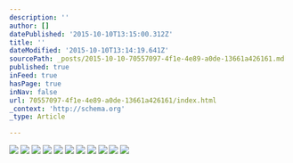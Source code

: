 ```yaml
---
description: ''
author: []
datePublished: '2015-10-10T13:15:00.312Z'
title: ''
dateModified: '2015-10-10T13:14:19.641Z'
sourcePath: _posts/2015-10-10-70557097-4f1e-4e89-a0de-13661a426161.md
published: true
inFeed: true
hasPage: true
inNav: false
url: 70557097-4f1e-4e89-a0de-13661a426161/index.html
_context: 'http://schema.org'
_type: Article

---
```

![](https://the-grid-user-content.s3-us-west-2.amazonaws.com/24a61c15-c91c-4c28-8c56-412ac367def5.png)
![](https://the-grid-user-content.s3-us-west-2.amazonaws.com/82bbcff5-49ea-4f7f-9691-eed37764ea0f.png)
![](https://the-grid-user-content.s3-us-west-2.amazonaws.com/3f57e428-2856-4cc7-97f6-ba6a81cd05a4.png)
![](https://the-grid-user-content.s3-us-west-2.amazonaws.com/d0441037-5243-4c06-b8c0-a8994744b5cb.png)
![](https://the-grid-user-content.s3-us-west-2.amazonaws.com/33e1c2f0-c008-403f-8118-d7451b124b38.png)
![](https://the-grid-user-content.s3-us-west-2.amazonaws.com/27017c17-2265-49f0-ad25-a662282378a1.png)
![](https://the-grid-user-content.s3-us-west-2.amazonaws.com/de36a4b2-0ccc-4425-8790-3a283ff2db1d.png)
![](https://the-grid-user-content.s3-us-west-2.amazonaws.com/752b9047-41bb-4701-ad34-d4815a0f6f82.png)
![](https://the-grid-user-content.s3-us-west-2.amazonaws.com/1d3d48eb-a0f6-4dc0-baf6-31ff7eda541c.png)
![](https://the-grid-user-content.s3-us-west-2.amazonaws.com/caaceec0-5249-4dfd-9c52-63dbe0bc0a13.png)
![](https://the-grid-user-content.s3-us-west-2.amazonaws.com/3b8dd16a-1384-4c33-853f-7d64c21a584e.png)